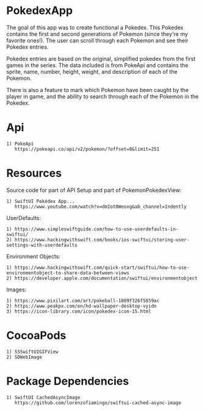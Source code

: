 # PokedexApp

The goal of this app was to create functional a Pokedex. This Pokedex contains the first and second generations of Pokemon (since they're my favorite ones!). The user can scroll through each Pokemon and see their Pokedex entries.

Pokedex entries are based on the original, simplified pokedex from the first games in the series. The data included is from PokeApi and contains the sprite, name, number, height, weight, and description of each of the Pokemon.

There is also a feature to mark which Pokemon have been caught by the player in game, and the ability to search through each of the Pokemon in the Pokedex.
 
# Api
    1) PokeApi
       https://pokeapi.co/api/v2/pokemon/?offset=0&limit=251
    
# Resources
Source code for part of API Setup and part of PokemonPokedexView:

    1) SwiftUI Pokédex App...    
       https://www.youtube.com/watch?v=dmIot8Weoxg&ab_channel=Indently
       
UserDefaults:

    1) https://www.simpleswiftguide.com/how-to-use-userdefaults-in-swiftui/
    2) https://www.hackingwithswift.com/books/ios-swiftui/storing-user-settings-with-userdefaults
    
 Environment Objects:
 
    1) https://www.hackingwithswift.com/quick-start/swiftui/how-to-use-environmentobject-to-share-data-between-views
    2) https://developer.apple.com/documentation/swiftui/environmentobject
    
 Images:
 
    1) https://www.pixilart.com/art/pokeball-1809f326f5859ac
    2) https://www.peakpx.com/en/hd-wallpaper-desktop-vyidn
    3) https://icon-library.com/icon/pokedex-icon-15.html

# CocoaPods 
    1) SSSwiftUIGIFView
    2) SDWebImage

# Package Dependencies
    1) SwiftUI CachedAsyncImage
       https://github.com/lorenzofiamingo/swiftui-cached-async-image

